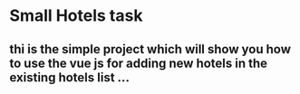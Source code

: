 <h1>Small Hotels task</h1>
<h2>thi is the simple project which will show you how to use the vue js for adding new hotels in the existing hotels list ... </h2>
